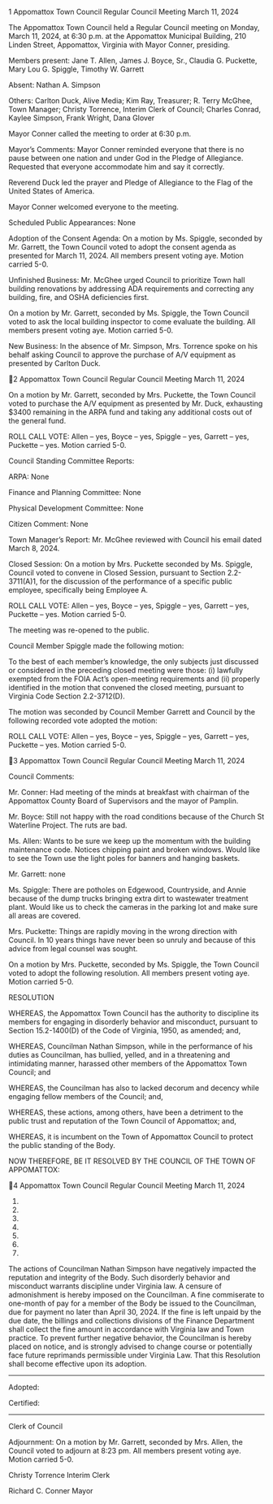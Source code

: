 1  Appomattox Town Council
Regular Council Meeting
March 11, 2024

The Appomattox Town Council held a Regular Council meeting on Monday, March 11, 2024, at
6:30 p.m. at the Appomattox Municipal Building, 210 Linden Street, Appomattox, Virginia with
Mayor Conner, presiding.

Members present:  Jane T. Allen, James J. Boyce, Sr., Claudia G. Puckette, Mary Lou G.
Spiggle, Timothy W. Garrett

Absent: Nathan A. Simpson

Others: Carlton Duck, Alive Media; Kim Ray, Treasurer; R. Terry McGhee, Town Manager;
Christy Torrence, Interim Clerk of Council; Charles Conrad, Kaylee Simpson, Frank Wright,
Dana Glover

Mayor Conner called the meeting to order at 6:30 p.m.

Mayor’s Comments:
Mayor Conner reminded everyone that there is no pause between one nation and under God in
the Pledge of Allegiance. Requested that everyone accommodate him and say it correctly.

Reverend Duck led the prayer and Pledge of Allegiance to the Flag of the United States of
America.

Mayor Conner welcomed everyone to the meeting.

Scheduled Public Appearances:
None

Adoption of the Consent Agenda:
On a motion by Ms. Spiggle, seconded by Mr. Garrett, the Town Council voted to adopt the
consent agenda as presented for March 11, 2024.  All members present voting aye.
Motion carried 5-0.

Unfinished Business:
Mr. McGhee urged Council to prioritize Town hall building renovations by addressing ADA
requirements and correcting any building, fire, and OSHA deficiencies first.

On a motion by Mr. Garrett, seconded by Ms. Spiggle, the Town Council voted to ask the local
building inspector to come evaluate the building.  All members present voting aye.
Motion carried 5-0.

New Business:
In the absence of Mr. Simpson, Mrs. Torrence spoke on his behalf asking Council to approve the
purchase of A/V equipment as presented by Carlton Duck.

2  Appomattox Town Council
Regular Council Meeting
March 11, 2024

On a motion by Mr. Garrett, seconded by Mrs. Puckette, the Town Council voted to purchase the
A/V equipment as presented by Mr. Duck, exhausting $3400 remaining in the ARPA fund and
taking any additional costs out of the general fund.

ROLL CALL VOTE:  Allen – yes, Boyce – yes, Spiggle – yes, Garrett – yes, Puckette – yes.
Motion carried 5-0.

Council Standing Committee Reports:

ARPA: None

Finance and Planning Committee: None

Physical Development Committee: None

Citizen Comment:
None

Town Manager’s Report:
Mr. McGhee reviewed with Council his email dated March 8, 2024.

Closed Session:
On a motion by Mrs. Puckette seconded by Ms. Spiggle, Council voted to convene in Closed
Session, pursuant to Section 2.2-3711(A)1, for the discussion of the performance of a specific
public employee, specifically being Employee A.

ROLL CALL VOTE:  Allen – yes, Boyce – yes, Spiggle – yes, Garrett – yes, Puckette – yes.
Motion carried 5-0.

The meeting was re-opened to the public.

Council Member Spiggle made the following motion:

To the best of each member’s knowledge, the only subjects just discussed or considered in the
preceding closed meeting were those: (i) lawfully exempted from the FOIA Act’s open-meeting
requirements and (ii) properly identified in the motion that convened the closed meeting,
pursuant to Virginia Code Section 2.2-3712(D).

The motion was seconded by Council Member Garrett and Council by the following recorded
vote adopted the motion:

ROLL CALL VOTE: Allen – yes, Boyce – yes, Spiggle – yes, Garrett – yes, Puckette – yes.
Motion carried 5-0.

3  Appomattox Town Council
Regular Council Meeting
March 11, 2024

Council Comments:

Mr. Conner: Had meeting of the minds at breakfast with chairman of the Appomattox County
Board of Supervisors and the mayor of Pamplin.

Mr. Boyce:  Still not happy with the road conditions because of the Church St Waterline Project.
The ruts are bad.

Ms. Allen: Wants to be sure we keep up the momentum with the building maintenance code.
Notices chipping paint and broken windows. Would like to see the Town use the light poles for
banners and hanging baskets.

Mr. Garrett:  none

Ms. Spiggle:  There are potholes on Edgewood, Countryside, and Annie because of the dump
trucks bringing extra dirt to wastewater treatment plant. Would like us to check the cameras in
the parking lot and make sure all areas are covered.

Mrs. Puckette:  Things are rapidly moving in the wrong direction with Council. In 10 years
things have never been so unruly and because of this advice from legal counsel was sought.

On a motion by Mrs. Puckette, seconded by Ms. Spiggle, the Town Council voted to adopt the
following resolution.   All members present voting aye.  Motion carried 5-0.

RESOLUTION

WHEREAS, the Appomattox Town Council has the authority to discipline its members for engaging in
disorderly behavior and misconduct, pursuant to Section 15.2-1400(D) of the Code of Virginia, 1950, as
amended; and,

WHEREAS,  Councilman  Nathan  Simpson,  while  in  the  performance  of  his  duties  as  Councilman,  has
bullied, yelled, and in a threatening and intimidating manner, harassed other members of the Appomattox
Town Council; and

WHEREAS, the Councilman has also to lacked decorum and decency while engaging fellow members of
the Council; and,

WHEREAS, these actions, among others, have been a detriment to the public trust and reputation of the
Town Council of Appomattox; and,

WHEREAS, it is incumbent on the Town of Appomattox Council to protect the public standing of the Body.

NOW THEREFORE, BE IT RESOLVED BY THE COUNCIL OF THE TOWN OF APPOMATTOX:

4  Appomattox Town Council
Regular Council Meeting
March 11, 2024

1.

2.
3.
4.

5.

6.

7.

The actions of Councilman Nathan Simpson have negatively impacted the reputation and integrity
of the Body.
Such disorderly behavior and misconduct warrants discipline under Virginia law.
A censure of admonishment is hereby imposed on the Councilman.
A fine commiserate to one-month of pay for a member of the Body be issued to the Councilman,
due for payment no later than April 30, 2024.
If  the  fine  is  left  unpaid  by  the  due  date,  the  billings  and  collections  divisions  of  the  Finance
Department shall collect the fine amount in accordance with Virginia law and Town practice.
To prevent further negative behavior, the Councilman is hereby placed on notice, and is strongly
advised to change course or potentially face future reprimands permissible under Virginia Law.
That this Resolution shall become effective upon its adoption.
_________________________________

Adopted:

Certified:

_________________________________

Clerk of Council

Adjournment:
On a motion by Mr. Garrett, seconded by Mrs. Allen, the Council voted to adjourn at 8:23 pm.
All members present voting aye.  Motion carried 5-0.

Christy Torrence
Interim Clerk

Richard C. Conner
Mayor

